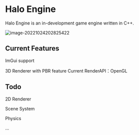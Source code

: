 # Halo Engine
 Halo Engine is an in-development game engine written in C++.

![image-20221024202825422](C:\Users\Timelord\AppData\Roaming\Typora\typora-user-images\image-20221024202825422.png)

## Current Features

ImGui support

3D Renderer with PBR feature 	Current RenderAPI：OpenGL

## Todo

2D Renderer

Scene System

Physics

...
